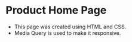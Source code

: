 # Product Home Page

- This page was created using HTML and CSS.
- Media Query is used to make it responsive.
